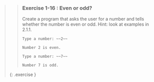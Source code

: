 >>### Exercise 1-16 : Even or odd?
>>
>>Create a program that asks the user for a number and tells whether the number is even or odd. Hint: look at examples in 2.1.1.
>>
>>```output
>>Type a number: ~~2~~
>>
>>Number 2 is even.
>>```
>>
>>```output
>>Type a number: ~~7~~
>>
>>Number 7 is odd.
>>```
>{: .exercise }